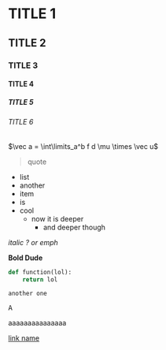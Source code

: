 # TITLE 1

## TITLE 2

### TITLE 3

#### TITLE 4

##### TITLE 5

###### TITLE 6

$\vec a = \int\limits_a^b f d \mu \times \vec u$

> quote

- list
- another
- item
- is
- cool
  - now it is deeper
    - and deeper though

_italic ? or emph_

**Bold Dude**

```python
def function(lol):
    return lol
```

`another one`

<kbd>A</kbd>

aaaaaaaaaaaaaaa

[link name](link)